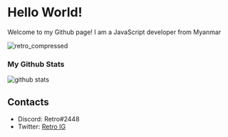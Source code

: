 # Hello World!

Welcome to my Github page! I am a JavaScript developer from Myanmar

![retro_compressed](https://user-images.githubusercontent.com/70205403/195784028-bd33c888-2528-4d70-8d2a-81a58650a200.gif)

### My Github Stats

![github stats](https://github-readme-stats.vercel.app/api?username=retrouser955&show_icons=true&include_all_commits=true&show_icons=true&title_color=fff&icon_color=79ff97&text_color=9f9f9f&bg_color=151515)

## Contacts

- Discord: Retro#2448
- Twitter: [Retro IG](https://twitter.com/Retro_IG231)
